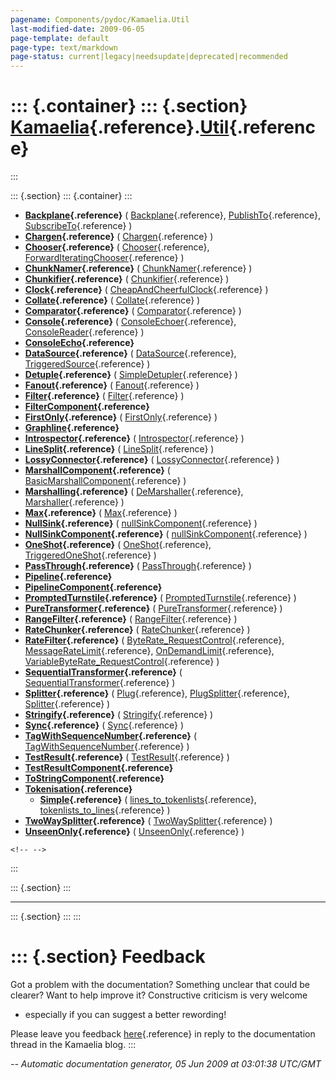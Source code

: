 ```yaml
---
pagename: Components/pydoc/Kamaelia.Util
last-modified-date: 2009-06-05
page-template: default
page-type: text/markdown
page-status: current|legacy|needsupdate|deprecated|recommended
---
```

::: {.container}
::: {.section}
[Kamaelia](/Components/pydoc/Kamaelia.html){.reference}.[Util](/Components/pydoc/Kamaelia.Util.html){.reference}
================================================================================================================
:::

::: {.section}
::: {.container}
:::

-   **[Backplane](/Components/pydoc/Kamaelia.Util.Backplane.html){.reference}**
    (
    [Backplane](/Components/pydoc/Kamaelia.Util.Backplane.Backplane.html){.reference},
    [PublishTo](/Components/pydoc/Kamaelia.Util.Backplane.PublishTo.html){.reference},
    [SubscribeTo](/Components/pydoc/Kamaelia.Util.Backplane.SubscribeTo.html){.reference}
    )
-   **[Chargen](/Components/pydoc/Kamaelia.Util.Chargen.html){.reference}**
    (
    [Chargen](/Components/pydoc/Kamaelia.Util.Chargen.Chargen.html){.reference}
    )
-   **[Chooser](/Components/pydoc/Kamaelia.Util.Chooser.html){.reference}**
    (
    [Chooser](/Components/pydoc/Kamaelia.Util.Chooser.Chooser.html){.reference},
    [ForwardIteratingChooser](/Components/pydoc/Kamaelia.Util.Chooser.ForwardIteratingChooser.html){.reference}
    )
-   **[ChunkNamer](/Components/pydoc/Kamaelia.Util.ChunkNamer.html){.reference}**
    (
    [ChunkNamer](/Components/pydoc/Kamaelia.Util.ChunkNamer.ChunkNamer.html){.reference}
    )
-   **[Chunkifier](/Components/pydoc/Kamaelia.Util.Chunkifier.html){.reference}**
    (
    [Chunkifier](/Components/pydoc/Kamaelia.Util.Chunkifier.Chunkifier.html){.reference}
    )
-   **[Clock](/Components/pydoc/Kamaelia.Util.Clock.html){.reference}**
    (
    [CheapAndCheerfulClock](/Components/pydoc/Kamaelia.Util.Clock.CheapAndCheerfulClock.html){.reference}
    )
-   **[Collate](/Components/pydoc/Kamaelia.Util.Collate.html){.reference}**
    (
    [Collate](/Components/pydoc/Kamaelia.Util.Collate.Collate.html){.reference}
    )
-   **[Comparator](/Components/pydoc/Kamaelia.Util.Comparator.html){.reference}**
    (
    [Comparator](/Components/pydoc/Kamaelia.Util.Comparator.Comparator.html){.reference}
    )
-   **[Console](/Components/pydoc/Kamaelia.Util.Console.html){.reference}**
    (
    [ConsoleEchoer](/Components/pydoc/Kamaelia.Util.Console.ConsoleEchoer.html){.reference},
    [ConsoleReader](/Components/pydoc/Kamaelia.Util.Console.ConsoleReader.html){.reference}
    )
-   **[ConsoleEcho](/Components/pydoc/Kamaelia.Util.ConsoleEcho.html){.reference}**
-   **[DataSource](/Components/pydoc/Kamaelia.Util.DataSource.html){.reference}**
    (
    [DataSource](/Components/pydoc/Kamaelia.Util.DataSource.DataSource.html){.reference},
    [TriggeredSource](/Components/pydoc/Kamaelia.Util.DataSource.TriggeredSource.html){.reference}
    )
-   **[Detuple](/Components/pydoc/Kamaelia.Util.Detuple.html){.reference}**
    (
    [SimpleDetupler](/Components/pydoc/Kamaelia.Util.Detuple.SimpleDetupler.html){.reference}
    )
-   **[Fanout](/Components/pydoc/Kamaelia.Util.Fanout.html){.reference}**
    (
    [Fanout](/Components/pydoc/Kamaelia.Util.Fanout.Fanout.html){.reference}
    )
-   **[Filter](/Components/pydoc/Kamaelia.Util.Filter.html){.reference}**
    (
    [Filter](/Components/pydoc/Kamaelia.Util.Filter.Filter.html){.reference}
    )
-   **[FilterComponent](/Components/pydoc/Kamaelia.Util.FilterComponent.html){.reference}**
-   **[FirstOnly](/Components/pydoc/Kamaelia.Util.FirstOnly.html){.reference}**
    (
    [FirstOnly](/Components/pydoc/Kamaelia.Util.FirstOnly.FirstOnly.html){.reference}
    )
-   **[Graphline](/Components/pydoc/Kamaelia.Util.Graphline.html){.reference}**
-   **[Introspector](/Components/pydoc/Kamaelia.Util.Introspector.html){.reference}**
    (
    [Introspector](/Components/pydoc/Kamaelia.Util.Introspector.Introspector.html){.reference}
    )
-   **[LineSplit](/Components/pydoc/Kamaelia.Util.LineSplit.html){.reference}**
    (
    [LineSplit](/Components/pydoc/Kamaelia.Util.LineSplit.LineSplit.html){.reference}
    )
-   **[LossyConnector](/Components/pydoc/Kamaelia.Util.LossyConnector.html){.reference}**
    (
    [LossyConnector](/Components/pydoc/Kamaelia.Util.LossyConnector.LossyConnector.html){.reference}
    )
-   **[MarshallComponent](/Components/pydoc/Kamaelia.Util.MarshallComponent.html){.reference}**
    (
    [BasicMarshallComponent](/Components/pydoc/Kamaelia.Util.MarshallComponent.BasicMarshallComponent.html){.reference}
    )
-   **[Marshalling](/Components/pydoc/Kamaelia.Util.Marshalling.html){.reference}**
    (
    [DeMarshaller](/Components/pydoc/Kamaelia.Util.Marshalling.DeMarshaller.html){.reference},
    [Marshaller](/Components/pydoc/Kamaelia.Util.Marshalling.Marshaller.html){.reference}
    )
-   **[Max](/Components/pydoc/Kamaelia.Util.Max.html){.reference}** (
    [Max](/Components/pydoc/Kamaelia.Util.Max.Max.html){.reference} )
-   **[NullSink](/Components/pydoc/Kamaelia.Util.NullSink.html){.reference}**
    (
    [nullSinkComponent](/Components/pydoc/Kamaelia.Util.NullSink.nullSinkComponent.html){.reference}
    )
-   **[NullSinkComponent](/Components/pydoc/Kamaelia.Util.NullSinkComponent.html){.reference}**
    (
    [nullSinkComponent](/Components/pydoc/Kamaelia.Util.NullSinkComponent.nullSinkComponent.html){.reference}
    )
-   **[OneShot](/Components/pydoc/Kamaelia.Util.OneShot.html){.reference}**
    (
    [OneShot](/Components/pydoc/Kamaelia.Util.OneShot.OneShot.html){.reference},
    [TriggeredOneShot](/Components/pydoc/Kamaelia.Util.OneShot.TriggeredOneShot.html){.reference}
    )
-   **[PassThrough](/Components/pydoc/Kamaelia.Util.PassThrough.html){.reference}**
    (
    [PassThrough](/Components/pydoc/Kamaelia.Util.PassThrough.PassThrough.html){.reference}
    )
-   **[Pipeline](/Components/pydoc/Kamaelia.Util.Pipeline.html){.reference}**
-   **[PipelineComponent](/Components/pydoc/Kamaelia.Util.PipelineComponent.html){.reference}**
-   **[PromptedTurnstile](/Components/pydoc/Kamaelia.Util.PromptedTurnstile.html){.reference}**
    (
    [PromptedTurnstile](/Components/pydoc/Kamaelia.Util.PromptedTurnstile.PromptedTurnstile.html){.reference}
    )
-   **[PureTransformer](/Components/pydoc/Kamaelia.Util.PureTransformer.html){.reference}**
    (
    [PureTransformer](/Components/pydoc/Kamaelia.Util.PureTransformer.PureTransformer.html){.reference}
    )
-   **[RangeFilter](/Components/pydoc/Kamaelia.Util.RangeFilter.html){.reference}**
    (
    [RangeFilter](/Components/pydoc/Kamaelia.Util.RangeFilter.RangeFilter.html){.reference}
    )
-   **[RateChunker](/Components/pydoc/Kamaelia.Util.RateChunker.html){.reference}**
    (
    [RateChunker](/Components/pydoc/Kamaelia.Util.RateChunker.RateChunker.html){.reference}
    )
-   **[RateFilter](/Components/pydoc/Kamaelia.Util.RateFilter.html){.reference}**
    (
    [ByteRate\_RequestControl](/Components/pydoc/Kamaelia.Util.RateFilter.ByteRate_RequestControl.html){.reference},
    [MessageRateLimit](/Components/pydoc/Kamaelia.Util.RateFilter.MessageRateLimit.html){.reference},
    [OnDemandLimit](/Components/pydoc/Kamaelia.Util.RateFilter.OnDemandLimit.html){.reference},
    [VariableByteRate\_RequestControl](/Components/pydoc/Kamaelia.Util.RateFilter.VariableByteRate_RequestControl.html){.reference}
    )
-   **[SequentialTransformer](/Components/pydoc/Kamaelia.Util.SequentialTransformer.html){.reference}**
    (
    [SequentialTransformer](/Components/pydoc/Kamaelia.Util.SequentialTransformer.SequentialTransformer.html){.reference}
    )
-   **[Splitter](/Components/pydoc/Kamaelia.Util.Splitter.html){.reference}**
    (
    [Plug](/Components/pydoc/Kamaelia.Util.Splitter.Plug.html){.reference},
    [PlugSplitter](/Components/pydoc/Kamaelia.Util.Splitter.PlugSplitter.html){.reference},
    [Splitter](/Components/pydoc/Kamaelia.Util.Splitter.Splitter.html){.reference}
    )
-   **[Stringify](/Components/pydoc/Kamaelia.Util.Stringify.html){.reference}**
    (
    [Stringify](/Components/pydoc/Kamaelia.Util.Stringify.Stringify.html){.reference}
    )
-   **[Sync](/Components/pydoc/Kamaelia.Util.Sync.html){.reference}** (
    [Sync](/Components/pydoc/Kamaelia.Util.Sync.Sync.html){.reference} )
-   **[TagWithSequenceNumber](/Components/pydoc/Kamaelia.Util.TagWithSequenceNumber.html){.reference}**
    (
    [TagWithSequenceNumber](/Components/pydoc/Kamaelia.Util.TagWithSequenceNumber.TagWithSequenceNumber.html){.reference}
    )
-   **[TestResult](/Components/pydoc/Kamaelia.Util.TestResult.html){.reference}**
    (
    [TestResult](/Components/pydoc/Kamaelia.Util.TestResult.TestResult.html){.reference}
    )
-   **[TestResultComponent](/Components/pydoc/Kamaelia.Util.TestResultComponent.html){.reference}**
-   **[ToStringComponent](/Components/pydoc/Kamaelia.Util.ToStringComponent.html){.reference}**
-   **[Tokenisation](/Components/pydoc/Kamaelia.Util.Tokenisation.html){.reference}**
    -   **[Simple](/Components/pydoc/Kamaelia.Util.Tokenisation.Simple.html){.reference}**
        (
        [lines\_to\_tokenlists](/Components/pydoc/Kamaelia.Util.Tokenisation.Simple.lines_to_tokenlists.html){.reference},
        [tokenlists\_to\_lines](/Components/pydoc/Kamaelia.Util.Tokenisation.Simple.tokenlists_to_lines.html){.reference}
        )
-   **[TwoWaySplitter](/Components/pydoc/Kamaelia.Util.TwoWaySplitter.html){.reference}**
    (
    [TwoWaySplitter](/Components/pydoc/Kamaelia.Util.TwoWaySplitter.TwoWaySplitter.html){.reference}
    )
-   **[UnseenOnly](/Components/pydoc/Kamaelia.Util.UnseenOnly.html){.reference}**
    (
    [UnseenOnly](/Components/pydoc/Kamaelia.Util.UnseenOnly.UnseenOnly.html){.reference}
    )

```{=html}
<!-- -->
```
:::

::: {.section}
:::

------------------------------------------------------------------------

::: {.section}
:::
:::

::: {.section}
Feedback
========

Got a problem with the documentation? Something unclear that could be
clearer? Want to help improve it? Constructive criticism is very welcome
- especially if you can suggest a better rewording!

Please leave you feedback
[here](../../../cgi-bin/blog/blog.cgi?rm=viewpost&nodeid=1142023701){.reference}
in reply to the documentation thread in the Kamaelia blog.
:::

*\-- Automatic documentation generator, 05 Jun 2009 at 03:01:38 UTC/GMT*
